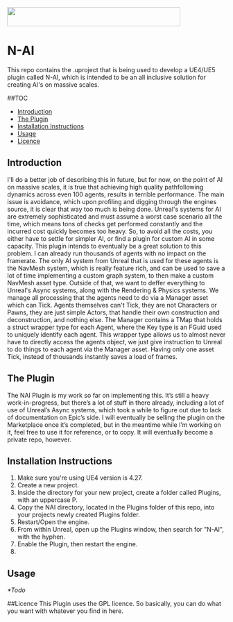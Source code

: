 <img align="middle" width="399" height="44" src="https://lh3.googleusercontent.com/pw/AM-JKLUACRdnWpy8JD4ImQ4cmmkTvhx6x_x-dfieSJKFySk8E8f_Gd_MY88ljT0KgAtNhOD8joNrkbg2yIrKc5bjhA4pKb3s4337QnOYpW15Mds65too1LErqbW7RemrwTuI43yhqAb5Rpnh_JUP4BX5cPwy=w399-h44-no?authuser=0" alt="">

# N-AI
This repo contains the .uproject that is being used
to develop a UE4/UE5 plugin called N-AI, which is 
intended to be an all inclusive solution for creating
AI's on massive scales.

##TOC
* [Introduction](#introduction)
* [The Plugin](#the-plugin)
* [Installation Instructions](#installation-instructions)
* [Usage](#usage)
* [Licence](#licence)

## Introduction
I'll do a better job of describing this in future, but
for now, on the point of AI on massive scales, it is 
true that achieving high quality pathfollowing 
dynamics across even 100 agents, results in terrible
performance. The main issue is avoidance, which upon
profiling and digging through the engines source,
it is clear that way too much is being done. Unreal's
systems for AI are extremely sophisticated and must
assume a worst case scenario all the time, which
means tons of checks get performed constantly and
the incurred cost quickly becomes too heavy. So, 
to avoid all the costs, you either have
to settle for simpler AI, or find a plugin for custom
AI in some capacity. This plugin intends to eventually
be a great solution to this problem. I can already
run thousands of agents with no impact on the 
framerate. The only AI system from Unreal that is used
for these agents is the NavMesh system, which is
really feature rich, and can be used to save a lot 
of time implementing a custom graph system, to then
make a custom NavMesh asset type. Outside of that,
we want to deffer everything to Unreal's Async 
systems, along with the Rendering & Physics systems.
We manage all processing that the agents need to do
via a Manager asset which can Tick. Agents themselves
can't Tick, they are not Characters or Pawns, they
are just simple Actors, that  handle their own
construction and deconstruction, and nothing else.
The Manager contains a TMap
that holds a struct wrapper type for each Agent,
where the Key type is an FGuid used to uniquely 
identify each agent. This wrapper
type allows us to almost never have to directly access
the agents object, we just give instruction to Unreal
to do things to each agent via the Manager asset.
Having only one asset Tick, instead of
thousands instantly saves a load of frames.

## The Plugin
The NAI Plugin is my work so far on implementing this. It’s still a heavy 
work-in-progress, but there’s a lot of stuff in 
there already, including a lot of use of Unreal’s 
Async systems, which took a while to figure out 
due to lack of documentation on Epic’s side. I 
will eventually be selling the plugin on the 
Marketplace once it’s completed, but in the 
meantime while I’m working on it, feel free 
to use it for reference, or to copy. It will
eventually become a private repo, however.

## Installation Instructions
1. Make sure you're using UE4 version is 4.27.
2. Create a new project.
3. Inside the directory for your new project, 
create a folder called Plugins, with an uppercase P.
4. Copy the NAI directory, located in the Plugins
folder of this repo, into your projects newly created
Plugins folder.
5. Restart/Open the engine.
6. From within Unreal, open up the Plugins window,
then search for "N-AI", with the hyphen.
7. Enable the Plugin, then restart the engine.
8. 
## Usage
_*Todo_

##Licence
This Plugin uses the GPL licence. So basically,
you can do what you want with whatever you find
in here.
